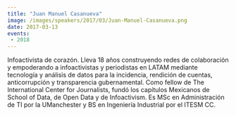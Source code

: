 ```yaml
---
title: "Juan Manuel Casanueva"
image: /images/speakers/2017/03/Juan-Manuel-Casanueva.png
date: 2017-03-13
events:
 - 2018
---
```


Infoactivista de corazón. Lleva 18 años construyendo redes de colaboración y empoderando a infoactivistas y periodistas en LATAM mediante tecnología y análisis de datos para la incidencia, rendición de cuentas, anticorrupción y transparencia gubernamental. Como fellow de The International Center for Journalists, fundó los capítulos Mexicanos de School of Data, de Open Data y de Infoactivism. Es MSc en Administración de TI por la UManchester y BS en Ingeniería Industrial por el ITESM CC.